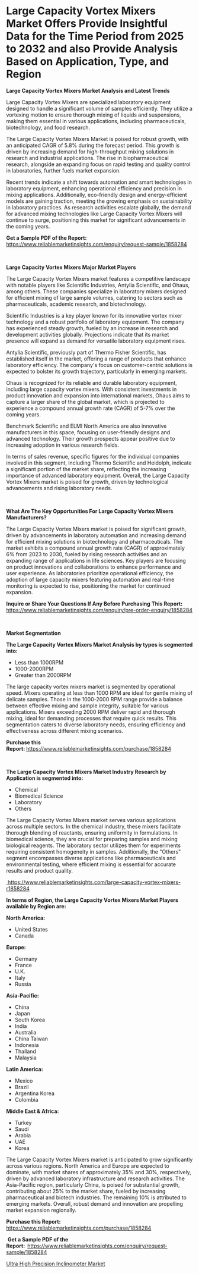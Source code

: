<p><h1>Large Capacity Vortex Mixers Market Offers Provide Insightful Data for the Time Period from 2025 to 2032 and also Provide Analysis Based on Application, Type, and Region</h1></p><p><strong>Large Capacity Vortex Mixers Market Analysis and Latest Trends</strong></p>
<p><p>Large Capacity Vortex Mixers are specialized laboratory equipment designed to handle a significant volume of samples efficiently. They utilize a vortexing motion to ensure thorough mixing of liquids and suspensions, making them essential in various applications, including pharmaceuticals, biotechnology, and food research.</p><p>The Large Capacity Vortex Mixers Market is poised for robust growth, with an anticipated CAGR of 5.8% during the forecast period. This growth is driven by increasing demand for high-throughput mixing solutions in research and industrial applications. The rise in biopharmaceutical research, alongside an expanding focus on rapid testing and quality control in laboratories, further fuels market expansion. </p><p>Recent trends indicate a shift towards automation and smart technologies in laboratory equipment, enhancing operational efficiency and precision in mixing applications. Additionally, eco-friendly design and energy-efficient models are gaining traction, meeting the growing emphasis on sustainability in laboratory practices. As research activities escalate globally, the demand for advanced mixing technologies like Large Capacity Vortex Mixers will continue to surge, positioning this market for significant advancements in the coming years.</p></p>
<p><strong>Get a Sample PDF of the Report:&nbsp;</strong> <a href="https://www.reliablemarketinsights.com/enquiry/request-sample/1858284?utm_campaign=2951&utm_medium=2&utm_source=Github&utm_content=ia&utm_term=12042025&utm_id=large-capacity-vortex-mixers">https://www.reliablemarketinsights.com/enquiry/request-sample/1858284</a></p>
<p>&nbsp;</p>
<p><strong>Large Capacity Vortex Mixers Major Market Players</strong></p>
<p><p>The Large Capacity Vortex Mixers market features a competitive landscape with notable players like Scientific Industries, Antylia Scientific, and Ohaus, among others. These companies specialize in laboratory mixers designed for efficient mixing of large sample volumes, catering to sectors such as pharmaceuticals, academic research, and biotechnology.</p><p>Scientific Industries is a key player known for its innovative vortex mixer technology and a robust portfolio of laboratory equipment. The company has experienced steady growth, fueled by an increase in research and development activities globally. Projections indicate that its market presence will expand as demand for versatile laboratory equipment rises.</p><p>Antylia Scientific, previously part of Thermo Fisher Scientific, has established itself in the market, offering a range of products that enhance laboratory efficiency. The company's focus on customer-centric solutions is expected to bolster its growth trajectory, particularly in emerging markets.</p><p>Ohaus is recognized for its reliable and durable laboratory equipment, including large capacity vortex mixers. With consistent investments in product innovation and expansion into international markets, Ohaus aims to capture a larger share of the global market, which is projected to experience a compound annual growth rate (CAGR) of 5-7% over the coming years.</p><p>Benchmark Scientific and ELMI North America are also innovative manufacturers in this space, focusing on user-friendly designs and advanced technology. Their growth prospects appear positive due to increasing adoption in various research fields.</p><p>In terms of sales revenue, specific figures for the individual companies involved in this segment, including Thermo Scientific and Heidolph, indicate a significant portion of the market share, reflecting the increasing importance of advanced laboratory equipment. Overall, the Large Capacity Vortex Mixers market is poised for growth, driven by technological advancements and rising laboratory needs.</p></p>
<p>&nbsp;</p>
<p><strong>What Are The Key Opportunities For Large Capacity Vortex Mixers Manufacturers?</strong></p>
<p><p>The Large Capacity Vortex Mixers market is poised for significant growth, driven by advancements in laboratory automation and increasing demand for efficient mixing solutions in biotechnology and pharmaceuticals. The market exhibits a compound annual growth rate (CAGR) of approximately 6% from 2023 to 2030, fueled by rising research activities and an expanding range of applications in life sciences. Key players are focusing on product innovations and collaborations to enhance performance and user experience. As laboratories prioritize operational efficiency, the adoption of large capacity mixers featuring automation and real-time monitoring is expected to rise, positioning the market for continued expansion.</p></p>
<p><strong>Inquire or Share Your Questions If Any Before Purchasing This Report:</strong> <a href="https://www.reliablemarketinsights.com/enquiry/pre-order-enquiry/1858284?utm_campaign=2951&utm_medium=2&utm_source=Github&utm_content=ia&utm_term=12042025&utm_id=large-capacity-vortex-mixers">https://www.reliablemarketinsights.com/enquiry/pre-order-enquiry/1858284</a></p>
<p>&nbsp;</p>
<p><strong>Market Segmentation</strong></p>
<p><strong>The Large Capacity Vortex Mixers Market Analysis by types is segmented into:</strong></p>
<p><ul><li>Less than 1000RPM</li><li>1000-2000RPM</li><li>Greater than 2000RPM</li></ul></p>
<p><p>The large capacity vortex mixers market is segmented by operational speed. Mixers operating at less than 1000 RPM are ideal for gentle mixing of delicate samples. Those in the 1000-2000 RPM range provide a balance between effective mixing and sample integrity, suitable for various applications. Mixers exceeding 2000 RPM deliver rapid and thorough mixing, ideal for demanding processes that require quick results. This segmentation caters to diverse laboratory needs, ensuring efficiency and effectiveness across different mixing scenarios.</p></p>
<p><strong>Purchase this Report:&nbsp;</strong><a href="https://www.reliablemarketinsights.com/purchase/1858284?utm_campaign=2951&utm_medium=2&utm_source=Github&utm_content=ia&utm_term=12042025&utm_id=large-capacity-vortex-mixers">https://www.reliablemarketinsights.com/purchase/1858284</a></p>
<p>&nbsp;</p>
<p><strong>The Large Capacity Vortex Mixers Market Industry Research by Application is segmented into:</strong></p>
<p><ul><li>Chemical</li><li>Biomedical Science</li><li>Laboratory</li><li>Others</li></ul></p>
<p><p>The Large Capacity Vortex Mixers market serves various applications across multiple sectors. In the chemical industry, these mixers facilitate thorough blending of reactants, ensuring uniformity in formulations. In biomedical science, they are crucial for preparing samples and mixing biological reagents. The laboratory sector utilizes them for experiments requiring consistent homogeneity in samples. Additionally, the "Others" segment encompasses diverse applications like pharmaceuticals and environmental testing, where efficient mixing is essential for accurate results and product quality.</p></p>
<p><a href="https://www.reliablemarketinsights.com/large-capacity-vortex-mixers-r1858284?utm_campaign=2951&utm_medium=2&utm_source=Github&utm_content=ia&utm_term=12042025&utm_id=large-capacity-vortex-mixers">&nbsp;https://www.reliablemarketinsights.com/large-capacity-vortex-mixers-r1858284</a></p>
<p><strong>In terms of Region, the Large Capacity Vortex Mixers Market Players available by Region are:</strong></p>
<p>
    <p> <strong> North America: </strong>
        <ul>
            <li>United States</li>
            <li>Canada</li>
        </ul>
        </p> 
    <p> <strong> Europe: </strong>
        <ul>
            <li>Germany</li>
            <li>France</li>
            <li>U.K.</li>
            <li>Italy</li>
            <li>Russia</li>
        </ul>
        </p> 
    <p> <strong> Asia-Pacific: </strong>
        <ul>
            <li>China</li>
            <li>Japan</li>
            <li>South Korea</li>
            <li>India</li>
            <li>Australia</li>
            <li>China Taiwan</li>
            <li>Indonesia</li>
            <li>Thailand</li>
            <li>Malaysia</li>
        </ul>
        </p> 
    <p> <strong> Latin America: </strong>
        <ul>
            <li>Mexico</li>
            <li>Brazil</li>
            <li>Argentina Korea</li>
            <li>Colombia</li>
        </ul>
        </p> 
    <p> <strong> Middle East & Africa: </strong>
        <ul>
            <li>Turkey</li>
            <li>Saudi</li>
            <li>Arabia</li>
            <li>UAE</li>
            <li>Korea</li>
        </ul>
    </p>
    </p>
<p><p>The Large Capacity Vortex Mixers market is anticipated to grow significantly across various regions. North America and Europe are expected to dominate, with market shares of approximately 35% and 30%, respectively, driven by advanced laboratory infrastructure and research activities. The Asia-Pacific region, particularly China, is poised for substantial growth, contributing about 25% to the market share, fueled by increasing pharmaceutical and biotech industries. The remaining 10% is attributed to emerging markets. Overall, robust demand and innovation are propelling market expansion regionally.</p></p>
<p><strong>Purchase this Report: </strong><a href="https://www.reliablemarketinsights.com/purchase/1858284?utm_campaign=2951&utm_medium=2&utm_source=Github&utm_content=ia&utm_term=12042025&utm_id=large-capacity-vortex-mixers">https://www.reliablemarketinsights.com/purchase/1858284</a></p>
<p>&nbsp;<strong>Get a Sample PDF of the Report:&nbsp;&nbsp;</strong><a href="https://www.reliablemarketinsights.com/enquiry/request-sample/1858284?utm_campaign=2951&utm_medium=2&utm_source=Github&utm_content=ia&utm_term=12042025&utm_id=large-capacity-vortex-mixers">https://www.reliablemarketinsights.com/enquiry/request-sample/1858284</a></p>
<p><strong></strong></p>
<p><p><a href="https://github.com/carendesrochers299/Market-Research-Report-List-1/blob/main/ultra-high-precision-inclinometer-market.md?utm_campaign=2951&utm_medium=2&utm_source=Github&utm_content=ia&utm_term=12042025&utm_id=large-capacity-vortex-mixers">Ultra High Precision Inclinometer Market</a></p></p>